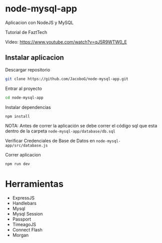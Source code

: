 # node-mysql-app

Aplicacion con NodeJS y MySQL

Tutorial de FaztTech

Video: https://www.youtube.com/watch?v=qJ5R9WTW0_E

## Instalar aplicacion

Descargar repositorio

```sh
git clone https://github.com/JacoboG/node-mysql-app.git
```

Entrar al proyecto
```sh
cd node-mysql-app
```

Instalar dependencias
```sh
npm install
```

NOTA: Antes de correr la aplicación se debe correr el código sql que esta dentro de la carpeta <code>node-mysql-app/database/db.sql</code>

Verificar Credenciales de Base de Datos en `node-mysql-app/src/database.js`

Correr aplicacion
```sh
npm run dev
```

# Herramientas

- ExpressJS
- Handlebars
- Mysql
- Mysql Session
- Passport
- TimeagoJS
- Connect Flash
- Morgan